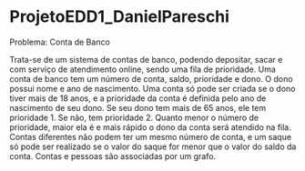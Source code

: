# ProjetoEDD1_DanielPareschi
Problema: Conta de Banco

Trata-se de um sistema de contas de banco, podendo depositar, sacar e com serviço de atendimento online, sendo uma fila de prioridade. Uma conta de banco tem um número de conta, saldo, prioridade e dono. 
O dono possui nome e ano de nascimento. Uma conta só pode ser criada se o dono tiver mais de 18 anos, e a prioridade da conta é definida pelo ano de nascimento de seu dono. Se seu dono tem mais de 65 anos, ele tem prioridade 1. Se não, tem prioridade 2. Quanto menor o número de prioridade, maior ela é e mais rápido o dono da conta será atendido na fila.
Contas diferentes não podem ter um mesmo número de conta, e um saque só pode ser realizado se o valor do saque for menor que o valor do saldo da conta. 
Contas e pessoas são associadas por um grafo.

